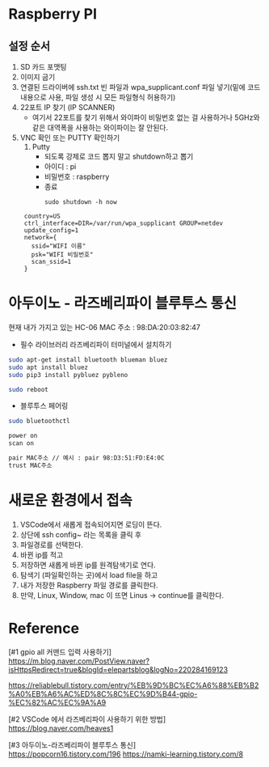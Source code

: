 # Raspberry PI
## 설정 순서
1. SD 카드 포맷팅
2. 이미지 굽기
3. 연결된 드라이버에 ssh.txt 빈 파일과 wpa_supplicant.conf 파일 넣기(밑에 코드 내용으로 사용, 파일 생성 시 모든 파일형식 허용하기)
4. 22포트 IP 찾기 (IP SCANNER)
   - 여기서 22포트를 찾기 위해서 와이파이 비밀번호 없는 걸 사용하거나 5GHz와 같은 대역폭을 사용하는 와이파이는 잘 안된다.
5. VNC 확인 또는 PUTTY 확인하기
   1. Putty
      - 되도록 강제로 코드 뽑지 말고 shutdown하고 뽑기 
      - 아이디 : pi
      - 비밀번호 : raspberry
      - 종료
        ```
        sudo shutdown -h now
        ```
   ```
    country=US 
    ctrl_interface=DIR=/var/run/wpa_supplicant GROUP=netdev 
    update_config=1 
    network={ 
      ssid="WIFI 이름" 
      psk="WIFI 비밀번호" 
      scan_ssid=1 
    }
   ```

# 아두이노 - 라즈베리파이 블루투스 통신
현재 내가 가지고 있는 HC-06 MAC 주소 : 98:DA:20:03:82:47

- 필수 라이브러리 라즈베리파이 터미널에서 설치하기
```bash
sudo apt-get install bluetooth blueman bluez
sudo apt install bluez
sudo pip3 install pybluez pybleno

sudo reboot
```
- 블루투스 페어링
```bash
sudo bluetoothctl

power on
scan on

pair MAC주소 // 예시 : pair 98:D3:51:FD:E4:0C
trust MAC주소
```

# 새로운 환경에서 접속
1. VSCode에서 새롭게 접속되어지면 로딩이 뜬다.
2. 상단에 ssh config~ 라는 목록을 클릭 후
3. 파일경로를 선택한다.
4. 바뀐 ip를 적고
5. 저장하면 새롭게 바뀐 ip를 원격탐색기로 연다.
6. 탐색기 (파일확인하는 곳)에서 load file을 하고
7. 내가 저장한 Raspberry 파일 경로를 클릭한다.
8. 만약, Linux, Window, mac 이 뜨면 Linus -> continue를 클릭한다.
  
# Reference
[#1 gpio all 커맨드 입력 사용하기]<br>
https://m.blog.naver.com/PostView.naver?isHttpsRedirect=true&blogId=elepartsblog&logNo=220284169123<br>

https://reliablebull.tistory.com/entry/%EB%9D%BC%EC%A6%88%EB%B2%A0%EB%A6%AC%ED%8C%8C%EC%9D%B44-gpio-%EC%82%AC%EC%9A%A9

[#2 VSCode 에서 라즈베리파이 사용하기 위한 방법]<br>
https://blog.naver.com/heaves1

[#3 아두이노-라즈베리파이 블루투스 통신]<br>
https://popcorn16.tistory.com/196
https://namki-learning.tistory.com/8